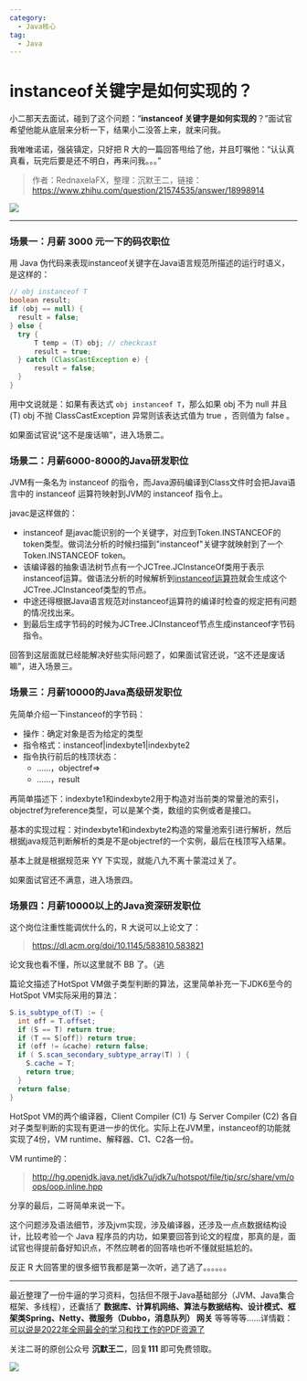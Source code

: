 ```yaml
---
category:
  - Java核心
tag:
  - Java
---
```


# instanceof关键字是如何实现的？

小二那天去面试，碰到了这个问题：“**instanceof 关键字是如何实现的**？”面试官希望他能从底层来分析一下，结果小二没答上来，就来问我。

我唯唯诺诺，强装镇定，只好把 R 大的一篇回答甩给了他，并且叮嘱他：“认认真真看，玩完后要是还不明白，再来问我。。。”

>作者：RednaxelaFX，整理：沉默王二，链接：https://www.zhihu.com/question/21574535/answer/18998914

![](http://cdn.tobebetterjavaer.com/tobebetterjavaer/images/basic-extra-meal/instanceof-jvm-b676fee6-bfd4-4ae9-9c7b-e488e345f775.gif)

--------

### 场景一：月薪 3000 元一下的码农职位

用 Java 伪代码来表现instanceof关键字在Java语言规范所描述的运行时语义，是这样的：

```java
// obj instanceof T
boolean result;
if (obj == null) {
  result = false;
} else {
  try {
      T temp = (T) obj; // checkcast
      result = true;
  } catch (ClassCastException e) {
      result = false;
  }
}
```

用中文说就是：如果有表达式 `obj instanceof T`，那么如果 obj 不为 null 并且 (T) obj 不抛 ClassCastException 异常则该表达式值为 true ，否则值为 false 。

如果面试官说“这不是废话嘛”，进入场景二。

### 场景二：月薪6000-8000的Java研发职位

JVM有一条名为 instanceof 的指令，而Java源码编译到Class文件时会把Java语言中的 instanceof 运算符映射到JVM的 instanceof 指令上。

javac是这样做的：

- instanceof 是javac能识别的一个关键字，对应到Token.INSTANCEOF的token类型。做词法分析的时候扫描到"instanceof"关键字就映射到了一个Token.INSTANCEOF token。
- 该编译器的抽象语法树节点有一个JCTree.JCInstanceOf类用于表示instanceof运算。做语法分析的时候解析到[instanceof运算符](https://tobebetterjavaer.com/oo/instanceof.html)就会生成这个JCTree.JCInstanceof类型的节点。
- 中途还得根据Java语言规范对instanceof运算符的编译时检查的规定把有问题的情况找出来。
- 到最后生成字节码的时候为JCTree.JCInstanceof节点生成instanceof字节码指令。

回答到这层面就已经能解决好些实际问题了，如果面试官还说，“这不还是废话嘛”，进入场景三。

### 场景三：月薪10000的Java高级研发职位

先简单介绍一下instanceof的字节码：

- 操作：确定对象是否为给定的类型
- 指令格式：instanceof|indexbyte1|indexbyte2
- 指令执行前后的栈顶状态：
  - ……，objectref=>
  - ……，result

再简单描述下：indexbyte1和indexbyte2用于构造对当前类的常量池的索引，objectref为reference类型，可以是某个类，数组的实例或者是接口。

基本的实现过程：对indexbyte1和indexbyte2构造的常量池索引进行解析，然后根据java规范判断解析的类是不是objectref的一个实例，最后在栈顶写入结果。

基本上就是根据规范来 YY 下实现，就能八九不离十蒙混过关了。

如果面试官还不满意，进入场景四。

### 场景四：月薪10000以上的Java资深研发职位

这个岗位注重性能调优什么的，R 大说可以上论文了：

>https://dl.acm.org/doi/10.1145/583810.583821

论文我也看不懂，所以这里就不 BB 了。（逃

篇论文描述了HotSpot VM做子类型判断的算法，这里简单补充一下JDK6至今的HotSpot VM实际采用的算法：

```java
S.is_subtype_of(T) := {
  int off = T.offset;
  if (S == T) return true;
  if (T == S[off]) return true;
  if (off != &cache) return false;
  if ( S.scan_secondary_subtype_array(T) ) {
    S.cache = T;
    return true;
  }
  return false;
}
```

HotSpot VM的两个编译器，Client Compiler (C1) 与 Server Compiler (C2) 各自对子类型判断的实现有更进一步的优化。实际上在JVM里，instanceof的功能就实现了4份，VM runtime、解释器、C1、C2各一份。

VM runtime的：

>http://hg.openjdk.java.net/jdk7u/jdk7u/hotspot/file/tip/src/share/vm/oops/oop.inline.hpp

分享的最后，二哥简单来说一下。

这个问题涉及语法细节，涉及jvm实现，涉及编译器，还涉及一点点数据结构设计，比较考验一个 Java 程序员的内功，如果要回答到论文的程度，那真的是，面试官也得提前备好知识点，不然应聘者的回答啥也听不懂就挺尴尬的。

反正 R 大回答里的很多细节我都是第一次听，逃了逃了。。。。。。

----

最近整理了一份牛逼的学习资料，包括但不限于Java基础部分（JVM、Java集合框架、多线程），还囊括了 **数据库、计算机网络、算法与数据结构、设计模式、框架类Spring、Netty、微服务（Dubbo，消息队列） 网关** 等等等等……详情戳：[可以说是2022年全网最全的学习和找工作的PDF资源了](https://tobebetterjavaer.com/pdf/programmer-111.html)

关注二哥的原创公众号 **沉默王二**，回复**111** 即可免费领取。

![](http://cdn.tobebetterjavaer.com/tobebetterjavaer/images/xingbiaogongzhonghao.png)
